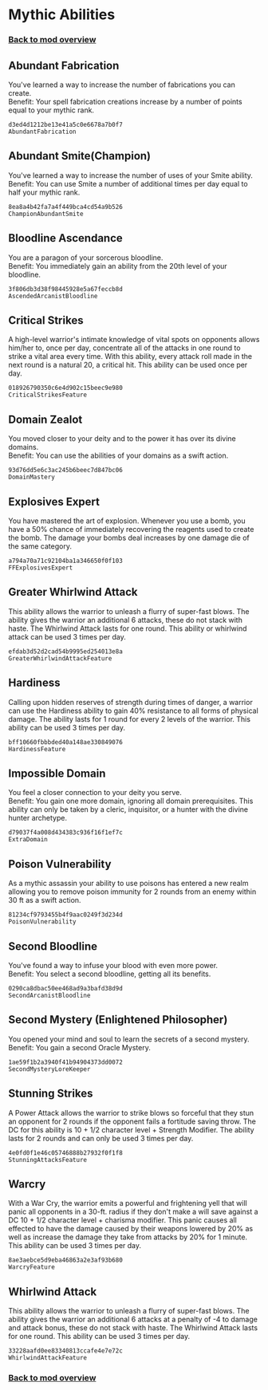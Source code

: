 # Mythic Abilities

### [Back to mod overview](./README.md)

## Abundant Fabrication

You've learned a way to increase the number of fabrications you can create.  
Benefit: Your spell fabrication creations increase by a number of points equal to your mythic rank.

`d3ed4d1212be13e41a5c0e6678a7b0f7`  
`AbundantFabrication`  

## Abundant Smite(Champion)

You've learned a way to increase the number of uses of your Smite ability.  
Benefit: You can use Smite a number of additional times per day equal to half your mythic rank.

`8ea8a4b42fa7a4f449bca4cd54a9b526`  
`ChampionAbundantSmite`  

## Bloodline Ascendance

You are a paragon of your sorcerous bloodline.  
Benefit: You immediately gain an ability from the 20th level of your bloodline.

`3f806db3d38f98445928e5a67feccb8d`  
`AscendedArcanistBloodline`  

## Critical Strikes

A high-level warrior's intimate knowledge of vital spots on opponents allows him/her to, once per day, concentrate all of the attacks in one round to strike a vital area every time. With this ability, every attack roll made in the next round is a natural 20, a critical hit. This ability can be used once per day.

`018926790350c6e4d902c15beec9e980`  
`CriticalStrikesFeature`  

## Domain Zealot

You moved closer to your deity and to the power it has over its divine domains.  
Benefit: You can use the abilities of your domains as a swift action.

`93d76dd5e6c3ac245b6beec7d847bc06`  
`DomainMastery`  

## Explosives Expert

You have mastered the art of explosion. Whenever you use a bomb, you have a 50% chance of immediately recovering the reagents used to create the bomb. The damage your bombs deal increases by one damage die of the same category.

`a794a70a71c92104ba1a346650f0f103`  
`FFExplosivesExpert`  

## Greater Whirlwind Attack

This ability allows the warrior to unleash a flurry of super-fast blows. The ability gives the warrior an additional 6 attacks, these do not stack with haste. The Whirlwind Attack lasts for one round. This ability or whirlwind attack can be used 3 times per day.

`efdab3d52d2cad54b9995ed254013e8a`  
`GreaterWhirlwindAttackFeature`  

## Hardiness

Calling upon hidden reserves of strength during times of danger, a warrior can use the Hardiness ability to gain 40% resistance to all forms of physical damage. The ability lasts for 1 round for every 2 levels of the warrior. This ability can be used 3 times per day.

`bff10660fbbbded40a148ae330849076`  
`HardinessFeature`  

## Impossible Domain

You feel a closer connection to your deity you serve.  
Benefit: You gain one more domain, ignoring all domain prerequisites. This ability can only be taken by a cleric, inquisitor, or a hunter with the divine hunter archetype.

`d79037f4a008d434383c936f16f1ef7c`  
`ExtraDomain`  

## Poison Vulnerability

As a mythic assassin your ability to use poisons has entered a new realm allowing you to remove poison immunity for 2 rounds from an enemy within 30 ft as a swift action.

`81234cf9793455b4f9aac0249f3d234d`  
`PoisonVulnerability`  

## Second Bloodline

You've found a way to infuse your blood with even more power.  
Benefit: You select a second bloodline, getting all its benefits.

`0290ca8dbac50ee468ad9a3bafd38d9d`  
`SecondArcanistBloodline`  

## Second Mystery (Enlightened Philosopher)

You opened your mind and soul to learn the secrets of a second mystery.  
Benefit: You gain a second Oracle Mystery.

`1ae59f1b2a3940f41b94904373dd0072`  
`SecondMysteryLoreKeeper`  

## Stunning Strikes

A Power Attack allows the warrior to strike blows so forceful that they stun an opponent for 2 rounds if the opponent fails a fortitude saving throw. The DC for this ability is 10 + 1/2 character level + Strength Modifier. The ability lasts for 2 rounds and can only be used 3 times per day.

`4e0fd0f1e46c05746888b27932f0f1f8`  
`StunningAttacksFeature`  

## Warcry

With a War Cry, the warrior emits a powerful and frightening yell that will panic all opponents in a 30-ft. radius if they don't make a will save against a DC 10 + 1/2 character level + charisma modifier. This panic causes all effected to have the damage caused by their weapons lowered by 20% as well as increase the damage they take from attacks by 20% for 1 minute. This ability can be used 3 times per day.

`8ae3aebce5d9eba46863a2e3af93b680`  
`WarcryFeature`  

## Whirlwind Attack

This ability allows the warrior to unleash a flurry of super-fast blows. The ability gives the warrior an additional 6 attacks at a penalty of -4 to damage and attack bonus, these do not stack with haste. The Whirlwind Attack lasts for one round. This ability can be used 3 times per day.

`33228aafd0ee83340813ccafe4e7e72c`  
`WhirlwindAttackFeature`  


### [Back to mod overview](./README.md)
